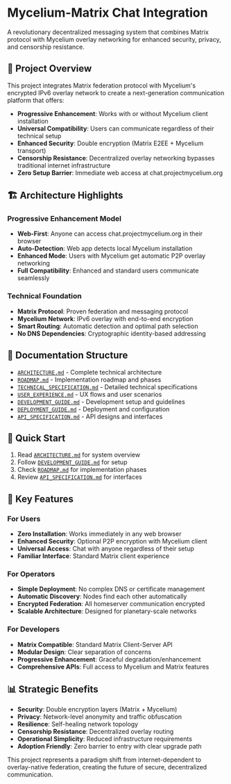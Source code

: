 # Mycelium-Matrix Chat Integration

A revolutionary decentralized messaging system that combines Matrix protocol with Mycelium overlay networking for enhanced security, privacy, and censorship resistance.

## 🎯 Project Overview

This project integrates Matrix federation protocol with Mycelium's encrypted IPv6 overlay network to create a next-generation communication platform that offers:

- **Progressive Enhancement**: Works with or without Mycelium client installation
- **Universal Compatibility**: Users can communicate regardless of their technical setup
- **Enhanced Security**: Double encryption (Matrix E2EE + Mycelium transport)
- **Censorship Resistance**: Decentralized overlay networking bypasses traditional internet infrastructure
- **Zero Setup Barrier**: Immediate web access at chat.projectmycelium.org

## 🏗️ Architecture Highlights

### Progressive Enhancement Model
- **Web-First**: Anyone can access chat.projectmycelium.org in their browser
- **Auto-Detection**: Web app detects local Mycelium installation
- **Enhanced Mode**: Users with Mycelium get automatic P2P overlay networking
- **Full Compatibility**: Enhanced and standard users communicate seamlessly

### Technical Foundation
- **Matrix Protocol**: Proven federation and messaging protocol
- **Mycelium Network**: IPv6 overlay with end-to-end encryption
- **Smart Routing**: Automatic detection and optimal path selection
- **No DNS Dependencies**: Cryptographic identity-based addressing

## 📁 Documentation Structure

- [`ARCHITECTURE.md`](./ARCHITECTURE.md) - Complete technical architecture
- [`ROADMAP.md`](./ROADMAP.md) - Implementation roadmap and phases
- [`TECHNICAL_SPECIFICATION.md`](./TECHNICAL_SPECIFICATION.md) - Detailed technical specifications
- [`USER_EXPERIENCE.md`](./USER_EXPERIENCE.md) - UX flows and user scenarios
- [`DEVELOPMENT_GUIDE.md`](./DEVELOPMENT_GUIDE.md) - Development setup and guidelines
- [`DEPLOYMENT_GUIDE.md`](./DEPLOYMENT_GUIDE.md) - Deployment and configuration
- [`API_SPECIFICATION.md`](./API_SPECIFICATION.md) - API designs and interfaces

## 🚀 Quick Start

1. Read [`ARCHITECTURE.md`](./ARCHITECTURE.md) for system overview
2. Follow [`DEVELOPMENT_GUIDE.md`](./DEVELOPMENT_GUIDE.md) for setup
3. Check [`ROADMAP.md`](./ROADMAP.md) for implementation phases
4. Review [`API_SPECIFICATION.md`](./API_SPECIFICATION.md) for interfaces

## 🎯 Key Features

### For Users
- **Zero Installation**: Works immediately in any web browser
- **Enhanced Security**: Optional P2P encryption with Mycelium client
- **Universal Access**: Chat with anyone regardless of their setup
- **Familiar Interface**: Standard Matrix client experience

### For Operators
- **Simple Deployment**: No complex DNS or certificate management
- **Automatic Discovery**: Nodes find each other automatically
- **Encrypted Federation**: All homeserver communication encrypted
- **Scalable Architecture**: Designed for planetary-scale networks

### For Developers
- **Matrix Compatible**: Standard Matrix Client-Server API
- **Modular Design**: Clear separation of concerns
- **Progressive Enhancement**: Graceful degradation/enhancement
- **Comprehensive APIs**: Full access to Mycelium and Matrix features

## 📊 Strategic Benefits

- **Security**: Double encryption layers (Matrix + Mycelium)
- **Privacy**: Network-level anonymity and traffic obfuscation
- **Resilience**: Self-healing network topology
- **Censorship Resistance**: Decentralized overlay routing
- **Operational Simplicity**: Reduced infrastructure requirements
- **Adoption Friendly**: Zero barrier to entry with clear upgrade path

This project represents a paradigm shift from internet-dependent to overlay-native federation, creating the future of secure, decentralized communication.
